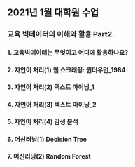 ## 2021년 1월 대학원 수업
### 교육 빅데이터의 이해와 활용 Part2.
#### 1. 교육빅데이터는 무엇이고 어디에 활용하나요?
#### 2. 자연어 처리(1) 웹 스크래핑: 원더우먼_1984
#### 3. 자연어 처리(2) 텍스트 마이닝_1
#### 4. 자연어 처리(3) 텍스트 마이닝_2
#### 5. 자연어 처리(4) 감성 분석
#### 6. 머신러닝(1) Decision Tree
#### 7. 머신러닝(2) Random Forest

